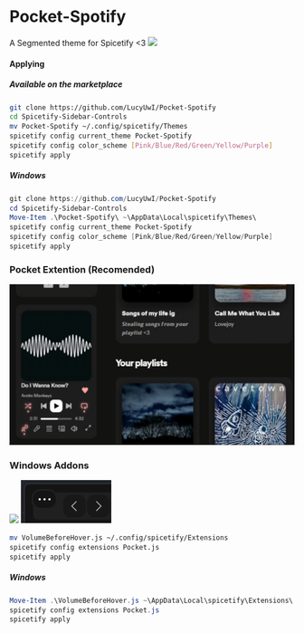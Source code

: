 # Pocket-Spotify
A Segmented theme for Spicetify <3
![](/Preview.gif)

#### Applying
##### Available on the marketplace
```bash
git clone https://github.com/LucyUwI/Pocket-Spotify
cd Spicetify-Sidebar-Controls
mv Pocket-Spotify ~/.config/spicetify/Themes
spicetify config current_theme Pocket-Spotify
spicetify config color_scheme [Pink/Blue/Red/Green/Yellow/Purple]
spicetify apply
```
##### Windows
```powershell
git clone https://github.com/LucyUwI/Pocket-Spotify
cd Spicetify-Sidebar-Controls
Move-Item .\Pocket-Spotify\ ~\AppData\Local\spicetify\Themes\
spicetify config current_theme Pocket-Spotify
spicetify config color_scheme [Pink/Blue/Red/Green/Yellow/Purple]
spicetify apply
```
### Pocket Extention (Recomended)
![](/HoverPreview.gif)
### Windows Addons
![](/WindowsControl.png)
![](/ThreeDots.png)
```bash
mv VolumeBeforeHover.js ~/.config/spicetify/Extensions
spicetify config extensions Pocket.js
spicetify apply
```
##### Windows
```powershell
Move-Item .\VolumeBeforeHover.js ~\AppData\Local\spicetify\Extensions\
spicetify config extensions Pocket.js
spicetify apply
```
